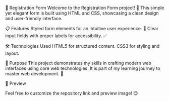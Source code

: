 🌟 Registration Form
Welcome to the Registration Form project! 🎉 This simple yet elegant form is built using HTML and CSS, showcasing a clean design and user-friendly interface.

📋 Features
Styled form elements for an intuitive user experience. 🎨
Clear input fields with proper labels for accessibility. ✅

🛠️ Technologies Used
HTML5 for structured content.
CSS3 for styling and layout.

🎯 Purpose
This project demonstrates my skills in crafting modern web interfaces using core web technologies. It is part of my learning journey to master web development. 🚀

📸 Preview

Feel free to customize the repository link and preview image! 😊
